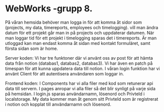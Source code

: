 ﻿# WebWorks -grupp 8.

På våran hemsida behöver man logga in för att komma åt sidor som (projects, my data, timereports, employees och timelogging). vill man ändra datum för ett projekt går man in på projects och uppdaterar datumen. När man loggar tid för ett projekt i timelogging sparas det i timereports. Är man utloggad kan man endast komma åt sidan med kontakt formuläret, samt första sidan som är home.

Server koden: Vi har tre funktoner där vi använt oss av post för att hämta data från notion (databas1, databas2, databas3). Vi har även en patch på timespan för att kunna uppdatera data till notion. I våran login funktion har vi använt Client för att autentisera användaren som loggar in.

Frontend koden: I Components har vi alla filer med kod som retunerar api data till servern. I pages anropar vi alla filer så det blir synligt på varje sida på hemsidan. I login.js sparas användarnamn, lösenord och PrivteId i localstorage. My data kommer man åt genom sitt PrivteId som är registrerat i notion och kopplat till användarnamn och lösenord.

